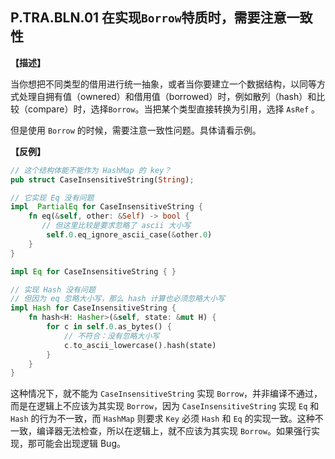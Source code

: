 ## P.TRA.BLN.01  在实现`Borrow`特质时，需要注意一致性

**【描述】**

当你想把不同类型的借用进行统一抽象，或者当你要建立一个数据结构，以同等方式处理自拥有值（ownered）和借用值（borrowed）时，例如散列（hash）和比较（compare）时，选择`Borrow`。当把某个类型直接转换为引用，选择 `AsRef` 。

但是使用 `Borrow` 的时候，需要注意一致性问题。具体请看示例。

**【反例】**

```rust
// 这个结构体能不能作为 HashMap 的 key？
pub struct CaseInsensitiveString(String);

// 它实现 Eq 没有问题
impl  PartialEq for CaseInsensitiveString {
    fn eq(&self, other: &Self) -> bool {
       // 但这里比较是要求忽略了 ascii 大小写
        self.0.eq_ignore_ascii_case(&other.0)
    }
}

impl Eq for CaseInsensitiveString { }

// 实现 Hash 没有问题
// 但因为 eq 忽略大小写，那么 hash 计算也必须忽略大小写
impl Hash for CaseInsensitiveString {
    fn hash<H: Hasher>(&self, state: &mut H) {
        for c in self.0.as_bytes() {
            // 不符合：没有忽略大小写
            c.to_ascii_lowercase().hash(state)
        }
    }
}
```

这种情况下，就不能为 `CaseInsensitiveString` 实现 `Borrow`，并非编译不通过，而是在逻辑上不应该为其实现 `Borrow`，因为  `CaseInsensitiveString`  实现 `Eq` 和 `Hash` 的行为不一致，而 `HashMap` 则要求 `Key` 必须 `Hash` 和 `Eq` 的实现一致。这种不一致，编译器无法检查，所以在逻辑上，就不应该为其实现 `Borrow`。如果强行实现，那可能会出现逻辑 Bug。
